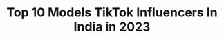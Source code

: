 ---
title: Top 10 Models TikTok Influencers In India in 2023
description: >-
  Find top models TikTok influencers in India in 2023. Most popular hashtags: #foryoupage #duet #tiktok.
platform: TikTok
hits: 826
text_top: Discover the most popular TikTok accounts on inBeat.
text_bottom: Our search engine has 826 TikTok influencers like this in India for you to collaborate.
profiles:
  - username: "tik_tok_models_2020"
    fullname: >-
      Tiktok__india
    bio: >-
      😎Tik Tok Models😎 👉2020👈 🙏Follow insta id🙏
    location: "India"
    followers: 97100
    engagement: 1076
    commentsToLikes: 0.017291
    id: ckbr22z0qivpg0j23yuip3ioe
    verified: false
    hashtags: "#model"
  - username: "user5485403411"
    fullname: >-
      deepajain
    bio: >-
      model
    location: "India"
    followers: 14200
    engagement: 316
    commentsToLikes: 0.005442
    id: ckc34i4b0tv9p0j23vb5lqw5k
    verified: false
    hashtags: "#foryourpage, #monkey, #funnyvideos, #funchallenge"
  - username: "carlaruthdennis"
    fullname: >-
      Carla Ruth Dennis
    bio: >-
      Model
    location: "India"
    followers: 8396
    engagement: 631
    commentsToLikes: 0.052948
    id: ck9elxvcccrry0j78m3ag2of4
    verified: true
    hashtags: "#fashionblogger, #fashionhacks, #style, #tiktok"
  - username: "___giri"
    fullname: >-
      user013659
    bio: >-
      inst@ girish_rish#1986 model😜😜 നഷ്ടങ്ങളെ പ്രണയിക്കുന്നവൻ തിരൂകാരൻ ✌️✌️
    location: "India"
    followers: 4089
    engagement: 2980
    commentsToLikes: 0.105858
    id: ckblh6mvoapzo0j23zftiw0xq
    verified: false
    hashtags: "#duet, #tiktok, #kl10, #foryoupage"
  - username: "rashidhkhanbin"
    fullname: >-
      Rashidh Khan Bin Abo
    bio: >-
      🌴🌴Palakkadanzz 🌴🌴🌾 single 😀😀😍😍 🎂July22🎂 1998 model #SK004👑
    location: "India"
    followers: 8624
    engagement: 2959
    commentsToLikes: 0.222341
    id: ckadahfozid2h0i78mvt0fdaz
    verified: false
    hashtags: "#satharanakaran, #sk004, #satharanakkaran, #kerivadamakkale"
  - username: "kajaldahiya31"
    fullname: >-
      kajaldahiya31
    bio: >-
      dm/paid Collaboration insta - id @imkajaldahiya freelance model
    location: "India"
    followers: 8758
    engagement: 1896
    commentsToLikes: 0.096806
    id: ckbloqri7giwl0j2372rxnvgm
    verified: false
    hashtags: "#foryoupage, #tiktok, #fyp, #kajaldahiya31"
  - username: "komirai"
    fullname: >-
      Drama Queen
    bio: >-
      Flight Attendant 👩 India'sNext Super Model 2k19 Miss Delhi 2k18 Luv u Fam 😍😘
    location: "India"
    followers: 113700
    engagement: 1818
    commentsToLikes: 0.060367
    id: ckb9m911wfecy0j23o240g39z
    verified: false
    hashtags: "#komirai, #instagram, #fakedunia, #foryoupage"
  - username: "yourvisharma.s"
    fullname: >-
      Yourvi sharma.s
    bio: >-
      Fan babu maan ji di music 🎵 lover singing 🎤 da sonk vehli model insta yourvi.
    location: "India"
    followers: 66000
    engagement: 1816
    commentsToLikes: 0.055414
    id: ckacudg9ticbg0i781u00s09c
    verified: false
    hashtags: "#katadfaanmaandi, #teranding, #karan, #sukhakhalon435"
  - username: "amitsobti5"
    fullname: >-
      amit sobti
    bio: >-
      Mtv fame “7 states” “best model of the world india 2018 winner “ 215k(insta)
    location: "India"
    followers: 13400
    engagement: 1721
    commentsToLikes: 0.072709
    id: ck9nq25ol1qdw0j78lolr9i8k
    verified: true
    hashtags: "#amitsobtisquad, #trend, #duetwithme, #rip"
  - username: "dollfin_"
    fullname: >-
      Dolly 👰💕💞
    bio: >-
      #model#actress....... Follow me on Instagram @dollfin.official
    location: "India"
    followers: 144800
    engagement: 1735
    commentsToLikes: 0.100159
    id: ckbacs3hp569q0j23h353ixkh
    verified: false
    hashtags: "#tiktok, #tiktokindia, #comedydialogue, #lakhohaimagartumsayahakonhasihai"
---